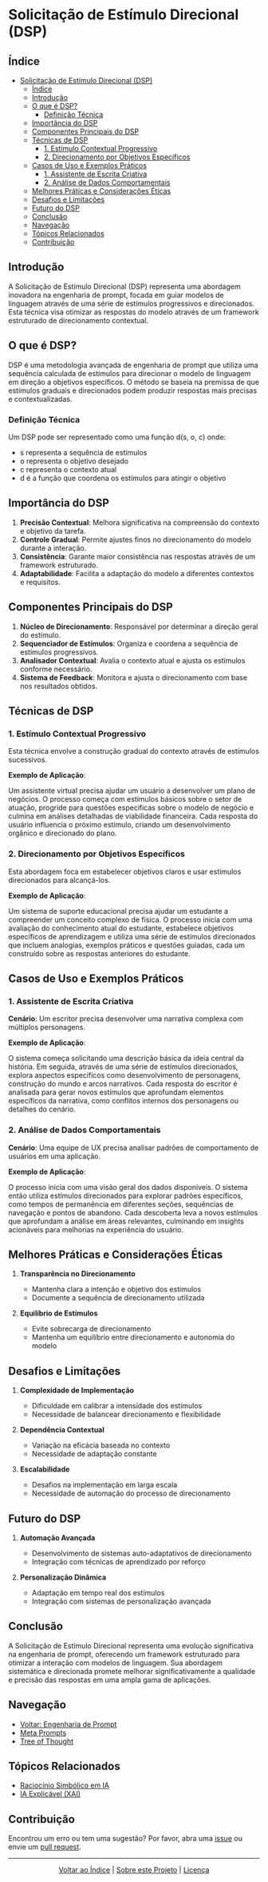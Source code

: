 # Solicitação de Estímulo Direcional (DSP)

## Índice

- [Solicitação de Estímulo Direcional (DSP)](#solicitação-de-estímulo-direcional-dsp)
  - [Índice](#índice)
  - [Introdução](#introdução)
  - [O que é DSP?](#o-que-é-dsp)
    - [Definição Técnica](#definição-técnica)
  - [Importância do DSP](#importância-do-dsp)
  - [Componentes Principais do DSP](#componentes-principais-do-dsp)
  - [Técnicas de DSP](#técnicas-de-dsp)
    - [1. Estímulo Contextual Progressivo](#1-estímulo-contextual-progressivo)
    - [2. Direcionamento por Objetivos Específicos](#2-direcionamento-por-objetivos-específicos)
  - [Casos de Uso e Exemplos Práticos](#casos-de-uso-e-exemplos-práticos)
    - [1. Assistente de Escrita Criativa](#1-assistente-de-escrita-criativa)
    - [2. Análise de Dados Comportamentais](#2-análise-de-dados-comportamentais)
  - [Melhores Práticas e Considerações Éticas](#melhores-práticas-e-considerações-éticas)
  - [Desafios e Limitações](#desafios-e-limitações)
  - [Futuro do DSP](#futuro-do-dsp)
  - [Conclusão](#conclusão)
  - [Navegação](#navegação)
  - [Tópicos Relacionados](#tópicos-relacionados)
  - [Contribuição](#contribuição)

## Introdução

A Solicitação de Estímulo Direcional (DSP) representa uma abordagem inovadora na engenharia de prompt, focada em guiar modelos de linguagem através de uma série de estímulos progressivos e direcionados. Esta técnica visa otimizar as respostas do modelo através de um framework estruturado de direcionamento contextual.

## O que é DSP?

DSP é uma metodologia avançada de engenharia de prompt que utiliza uma sequência calculada de estímulos para direcionar o modelo de linguagem em direção a objetivos específicos. O método se baseia na premissa de que estímulos graduais e direcionados podem produzir respostas mais precisas e contextualizadas.

### Definição Técnica

Um DSP pode ser representado como uma função d(s, o, c) onde:
- s representa a sequência de estímulos
- o representa o objetivo desejado
- c representa o contexto atual
- d é a função que coordena os estímulos para atingir o objetivo

## Importância do DSP

1. **Precisão Contextual**: Melhora significativa na compreensão do contexto e objetivo da tarefa.
2. **Controle Gradual**: Permite ajustes finos no direcionamento do modelo durante a interação.
3. **Consistência**: Garante maior consistência nas respostas através de um framework estruturado.
4. **Adaptabilidade**: Facilita a adaptação do modelo a diferentes contextos e requisitos.

## Componentes Principais do DSP

1. **Núcleo de Direcionamento**: Responsável por determinar a direção geral do estímulo.
2. **Sequenciador de Estímulos**: Organiza e coordena a sequência de estímulos progressivos.
3. **Analisador Contextual**: Avalia o contexto atual e ajusta os estímulos conforme necessário.
4. **Sistema de Feedback**: Monitora e ajusta o direcionamento com base nos resultados obtidos.

## Técnicas de DSP

### 1. Estímulo Contextual Progressivo

Esta técnica envolve a construção gradual do contexto através de estímulos sucessivos.

**Exemplo de Aplicação**:

Um assistente virtual precisa ajudar um usuário a desenvolver um plano de negócios. O processo começa com estímulos básicos sobre o setor de atuação, progride para questões específicas sobre o modelo de negócio e culmina em análises detalhadas de viabilidade financeira. Cada resposta do usuário influencia o próximo estímulo, criando um desenvolvimento orgânico e direcionado do plano.

### 2. Direcionamento por Objetivos Específicos

Esta abordagem foca em estabelecer objetivos claros e usar estímulos direcionados para alcançá-los.

**Exemplo de Aplicação**:

Um sistema de suporte educacional precisa ajudar um estudante a compreender um conceito complexo de física. O processo inicia com uma avaliação do conhecimento atual do estudante, estabelece objetivos específicos de aprendizagem e utiliza uma série de estímulos direcionados que incluem analogias, exemplos práticos e questões guiadas, cada um construído sobre as respostas anteriores do estudante.

## Casos de Uso e Exemplos Práticos

### 1. Assistente de Escrita Criativa

**Cenário**: Um escritor precisa desenvolver uma narrativa complexa com múltiplos personagens.

**Exemplo de Aplicação**:

O sistema começa solicitando uma descrição básica da ideia central da história. Em seguida, através de uma série de estímulos direcionados, explora aspectos específicos como desenvolvimento de personagens, construção do mundo e arcos narrativos. Cada resposta do escritor é analisada para gerar novos estímulos que aprofundam elementos específicos da narrativa, como conflitos internos dos personagens ou detalhes do cenário.

### 2. Análise de Dados Comportamentais

**Cenário**: Uma equipe de UX precisa analisar padrões de comportamento de usuários em uma aplicação.

**Exemplo de Aplicação**:

O processo inicia com uma visão geral dos dados disponíveis. O sistema então utiliza estímulos direcionados para explorar padrões específicos, como tempos de permanência em diferentes seções, sequências de navegação e pontos de abandono. Cada descoberta leva a novos estímulos que aprofundam a análise em áreas relevantes, culminando em insights acionáveis para melhorias na experiência do usuário.

## Melhores Práticas e Considerações Éticas

1. **Transparência no Direcionamento**
   - Mantenha clara a intenção e objetivo dos estímulos
   - Documente a sequência de direcionamento utilizada

2. **Equilíbrio de Estímulos**
   - Evite sobrecarga de direcionamento
   - Mantenha um equilíbrio entre direcionamento e autonomia do modelo

## Desafios e Limitações

1. **Complexidade de Implementação**
   - Dificuldade em calibrar a intensidade dos estímulos
   - Necessidade de balancear direcionamento e flexibilidade

2. **Dependência Contextual**
   - Variação na eficácia baseada no contexto
   - Necessidade de adaptação constante

3. **Escalabilidade**
   - Desafios na implementação em larga escala
   - Necessidade de automação do processo de direcionamento

## Futuro do DSP

1. **Automação Avançada**
   - Desenvolvimento de sistemas auto-adaptativos de direcionamento
   - Integração com técnicas de aprendizado por reforço

2. **Personalização Dinâmica**
   - Adaptação em tempo real dos estímulos
   - Integração com sistemas de personalização avançada

## Conclusão

A Solicitação de Estímulo Direcional representa uma evolução significativa na engenharia de prompt, oferecendo um framework estruturado para otimizar a interação com modelos de linguagem. Sua abordagem sistemática e direcionada promete melhorar significativamente a qualidade e precisão das respostas em uma ampla gama de aplicações.

## Navegação

- [Voltar: Engenharia de Prompt](..)
- [Meta Prompts](./meta_prompt.md)
- [Tree of Thought](./tree_of_thought.md)

## Tópicos Relacionados

- [Raciocínio Simbólico em IA](../../assets/utils/NOT_FOUND.md)
- [IA Explicável (XAI)](../../assets/utils/NOT_FOUND.md)

## Contribuição

Encontrou um erro ou tem uma sugestão? Por favor, abra uma [issue](https://github.com/seu-repositorio/issues) ou envie um [pull request](https://github.com/seu-repositorio/pulls).

---

<div align="center">
  <a href="#índice">Voltar ao Índice</a> |
  <a href="https://github.com/EYLatamSouth/beyondlabs-prompt-engineering">Sobre este Projeto</a> |
  <a href="https://github.com/EYLatamSouth/beyondlabs-prompt-engineering/blob/main/LICENSE">Licença</a>
</div>